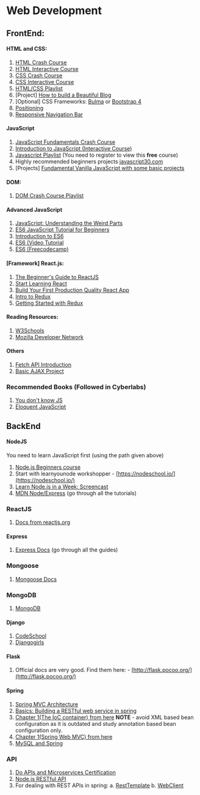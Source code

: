# Web Development

## FrontEnd:

#### HTML and CSS:

1. [HTML Crash Course](https://www.youtube.com/watch?v=UB1O30fR-EE)
2. [HTML Interactive Course](https://scrimba.com/g/ghtml)
3. [CSS Crash Course](https://www.youtube.com/watch?v=yfoY53QXEnI&index=2&list=PLillGF-RfqbZTASqIqdvm1R5mLrQq79CU)
4. [CSS Interactive Course](https://scrimba.com/g/gintrotocss)
5. [HTML/CSS Playlist](https://www.youtube.com/watch?v=cqszz_OfAFQ&list=PLC1322B5A0180C946)
6. \[Project\] [How to build a Beautiful Blog](https://scrimba.com/g/gbuildablog)
7. \[Optional\] CSS Frameworks: [Bulma](https://scrimba.com/g/gbulma) or  [Bootstrap 4](https://scrimba.com/g/gbootstrap4)
8. [Positioning](http://learnlayout.com/position.html)
9. [Responsive Navigation Bar](https://www.taniarascia.com/responsive-dropdown-navigation-bar/)

#### JavaScript

1. [JavaScript Fundamentals Crash Course](https://www.youtube.com/watch?v=vEROU2XtPR8)
2. [Introduction to JavaScript \(Interactive Course\)](https://scrimba.com/g/gintrotojavascript)
3. [Javascript Playlist](https://frontendmasters.com/courses/javascript-basics/) \(You need to register to view this **free** course\)
4. Highly recommended beginners projects [javascript30.com](https://javascript30.com/)
5. \[Projects\] [Fundamental Vanilla JavaScript with some basic projects](https://www.youtube.com/watch?v=vEROU2XtPR8&list=PLillGF-RfqbbnEGy3ROiLWk7JMCuSyQtX)

#### DOM:

1. [DOM Crash Course Playlist](https://www.youtube.com/watch?v=0ik6X4DJKCc&list=PLillGF-RfqbYE6Ik_EuXA2iZFcE082B3s)

#### Advanced JavaScript

1. [JavaScript: Understanding the Weird Parts](https://www.youtube.com/watch?v=Bv_5Zv5c-Ts)
2. [ES6 JavaScript Tutorial for Beginners](https://www.youtube.com/watch?v=IEf1KAcK6A8)
3. [Introduction to ES6](https://scrimba.com/playlist/p4Mrt9)
4. [ES6 (Video Tutorial](https://www.youtube.com/watch?v=WZQc7RUAg18)
5. [ES6 (Freecodecamp)](https://www.freecodecamp.org/learn/javascript-algorithms-and-data-structures/es6/)

#### \[Framework\] React.js:

1. [The Beginner's Guide to ReactJS](https://egghead.io/lessons/react-introduction-to-the-beginner-s-guide-to-reactjs)
2. [Start Learning React](https://egghead.io/courses/start-learning-react)
3. [Build Your First Production Quality React App](https://egghead.io/courses/build-your-first-production-quality-react-app)
4. [Intro to Redux](https://egghead.io/lessons/react-redux-the-single-immutable-state-tree)
5. [Getting Started with Redux](https://egghead.io/courses/getting-started-with-redux)

#### Reading Resources:

1. [W3Schools](https://www.w3schools.com/)
2. [Mozilla Developer Network](https://developer.mozilla.org/en-US/docs/Learn)

#### Others

1. [Fetch API Introduction](https://www.youtube.com/watch?v=Oive66jrwBs)
2. [Basic AJAX Project](https://www.youtube.com/watch?v=tUE2Nic21BA)

### Recommended Books \(Followed in Cyberlabs\)

1. [You don't know JS](https://maximdenisov.gitbooks.io/you-don-t-know-js/content/)
2. [Eloquent JavaScript](http://eloquentjavascript.net)

## BackEnd

#### NodeJS

You need to learn JavaScript first \(using the path given above\) 
1. [Node.js Beginners course](https://www.youtube.com/watch?v=RLtyhwFtXQA)
2. Start with learnyounode workshopper - [https://nodeschool.io/](https://nodeschool.io/)
3. [Learn Node.js in a Week: Screencast](https://ilovecoding.org/courses/nodejs)
4. [MDN Node/Express](https://developer.mozilla.org/en-US/docs/Learn/Server-side/Express_Nodejs) (go through all the tutorials)

### ReactJS
1. [Docs from reactjs.org](reactjs.org)

#### Express
 1. [Express Docs](https://expressjs.com/) (go through all the guides)
 
 ### Mongoose
 1. [Mongoose Docs](https://mongoosejs.com/docs/)
 
 ### MongoDB
 1. [MongoDB](https://www.youtube.com/watch?v=-56x56UppqQ)
 
#### Django

1. [CodeSchool](https://www.codeschool.com/courses/try-django)
2. [Djangogirls](https://tutorial.djangogirls.org/en/)

#### Flask

1. Official docs are very good. Find them here: - [http://flask.pocoo.org/](http://flask.pocoo.org/)

#### Spring

1. [Spring MVC Architecture](https://www.youtube.com/watch?v=qHllF5pl1PA)
2. [Basics: Building a RESTful web service in spring](https://spring.io/guides/gs/rest-service/)
3. [Chapter 1\(The IoC container\) from here](https://docs.spring.io/spring/docs/5.0.7.RELEASE/spring-framework-reference/core.html#beans)
   **NOTE** - avoid XML based bean configuration as it is outdated and study annotation based bean configuration only.
4. [Chapter 1\(Spring Web MVC\) from here](https://docs.spring.io/spring/docs/5.0.7.RELEASE/spring-framework-reference/web.html#mvc)
5. [MySQL and Spring](https://spring.io/guides/gs/accessing-data-mysql/)

 ### API
 1. [Do APIs and Microservices Certification](https://www.freecodecamp.org/learn/)
 2. [Node.js RESTful API](https://youtu.be/o3ka5fYysBM)
 3. For dealing with REST APIs in spring: a. [RestTemplate](https://docs.spring.io/spring/docs/5.0.7.RELEASE/spring-framework-reference/integration.html#rest-client-access) b. [WebClient](https://docs.spring.io/spring/docs/5.0.7.RELEASE/spring-framework-reference/web-reactive.html#webflux-client)
